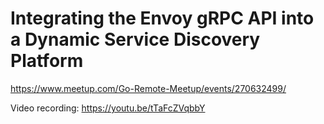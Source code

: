 # Integrating the Envoy gRPC API into a Dynamic Service Discovery Platform
https://www.meetup.com/Go-Remote-Meetup/events/270632499/

Video recording: https://youtu.be/tTaFcZVqbbY